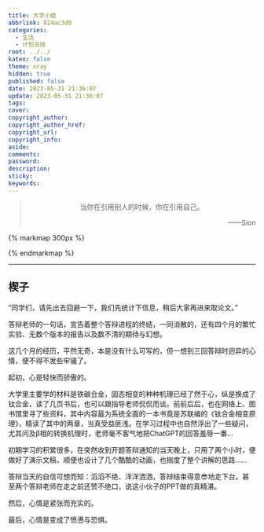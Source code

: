 ```yaml
---
title: 大学小结
abbrlink: 824ac3d0
categories:
  - 生活
  - 计划总结
root: ../../
katex: false
theme: xray
hidden: true
published: false
date: 2023-05-31 21:36:07
update: 2023-05-31 21:36:07
tags:
cover:
copyright_author:
copyright_author_href:
copyright_url:
copyright_info:
aside:
comments:
password:
description:
sticky:
keywords:
---
```


> <center>当你在引用别人的时候，你在引用自己。</center>
> <p align="right">——Sion</p>

{% markmap 300px %}
<!-- @import "[TOC]" {cmd="toc" depthFrom=1 depthTo=6 orderedList=false} -->
<!-- code_chunk_output -->



<!-- /code_chunk_output -->
{% endmarkmap %}

-----
## 楔子


“同学们，请先出去回避一下，我们先统计下信息，稍后大家再进来取论文。”

答辩老师的一句话，宣告着整个答辩进程的终结，一同消散的，还有四个月的繁忙实验、无数个版本的报告以及数不清的期待与幻想。

这几个月的经历，平然无奇，本是没有什么可写的，但一想到三回答辩时迥异的心情，便不得不发些牢骚了。

起初，心是轻快而骄傲的。

大学里主要学的材料是铁碳合金，固态相变的种种机理已经了然于心，纵是换成了钛合金，读了几页书后，也可以跟指导老师侃侃而谈。前前后后，也在网络上、图书馆里寻了些资料，其中内容最为系统全面的一本书竟是苏联编的《钛合金相变原理》，精读了其中的两章，当真受益匪浅。在学习过程中也自然浮出了一些疑问，尤其问及β相的转换机理时，老师毫不客气地把ChatGPT的回答羞辱一番...

初期学习的积累很多，在突然收到开题答辩通知的当天晚上，只用了两个小时，便做好了演示文稿，顺便也设计了几个酷酷的动画，也揣度了整个讲解的思路......

答辩当天的自信可想而知：滔滔不绝、洋洋洒洒，答辩结束得意😎地走下台。甚至两个答辩老师在走之前还赞不绝口，说这小伙子的PPT做的真精湛。


然后，心情是紧张而充实的。


最后，心情是变成了愤懑与恐惧。




